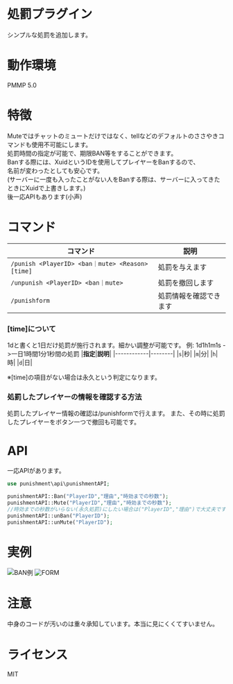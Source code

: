 # 処罰プラグイン
シンプルな処罰を追加します。

# 動作環境
PMMP 5.0

# 特徴
Muteではチャットのミュートだけではなく、tellなどのデフォルトのささやきコマンドも使用不可能にします。     
処罰時間の指定が可能で、期限BAN等をすることができます。    
Banする際には、XuidというIDを使用してプレイヤーをBanするので、    
名前が変わったとしても安心です。    
(サーバーに一度も入ったことがない人をBanする際は、サーバーに入ってきたときにXuidで上書きします。)    
後一応APIもあります(小声)   

# コマンド

|**コマンド**|**説明**|
|------------|--------|
|`/punish <PlayerID> <ban｜mute> <Reason> [time]`|処罰を与えます|
|`/unpunish <PlayerID> <ban｜mute>`|処罰を撤回します|
|`/punishform`|処罰情報を確認できます|

### [time]について
1dと書くと1日だけ処罰が施行されます。細かい調整が可能です。
例: 1d1h1m1s ->一日1時間1分1秒間の処罰
|**指定**|**説明**|
|------------|--------|
|`s`|秒|
|`m`|分|
|`h`|時|
|`d`|日|

※[time]の項目がない場合は永久という判定になります。

### 処罰したプレイヤーの情報を確認する方法
処罰したプレイヤー情報の確認は/punishformで行えます。
また、その時に処罰したプレイヤーをボタン一つで撤回も可能です。

# API
一応APIがあります。
```php
use punishment\api\punishmentAPI;

punishmentAPI::Ban("PlayerID","理由","時効までの秒数");
punishmentAPI::Mute("PlayerID","理由","時効までの秒数");
//時効までの秒数がいらない(永久処罰)にしたい場合は("PlayerID","理由")で大丈夫です。
punishmentAPI::unBan("PlayerID");
punishmentAPI::unMute("PlayerID");
```

# 実例
![BAN例](https://github.com/shunnyan/punishment/assets/80146606/61ae9456-7726-4d2a-952d-bd45a7dbe0d5)
![FORM](https://github.com/shunnyan/punishment/assets/80146606/50ffd6ea-8c3e-49e8-9f5c-d85c804681bd)



# 注意
中身のコードが汚いのは重々承知しています。本当に見にくくてすいません。

# ライセンス
MIT

